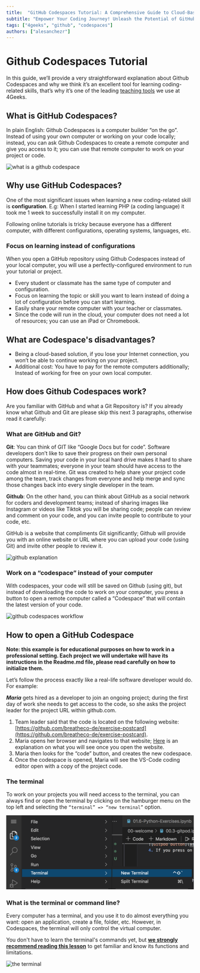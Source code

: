 ```yaml
---
title:  "GitHub Codespaces Tutorial: A Comprehensive Guide to Cloud-Based Coding"
subtitle: "Empower Your Coding Journey! Unleash the Potential of GitHub Codespaces for Effortless Learning and Streamlined Development."
tags: ["4geeks", "github", "codespaces"]
authors: ["alesanchezr"]
---
```


# Github Codespaces Tutorial

In this guide, we’ll provide a very straightforward explanation about Github Codespaces and why we think it’s an excellent tool for learning coding-related skills, that’s why it’s one of the leading [teaching tools](4geeks.com/docs/knowledge-base-4geeks/4geeks-teaching-tools) we use at 4Geeks.

## What is GitHub Codespaces?

In plain English: Github Codespaces is a computer builder “on the go”. Instead of using your own computer or working on your code locally; instead, you can ask Github Codespaces to create a remote computer and give you access to it; you can use that remote computer to work on your project or code.

![what is a github codespace](https://github.com/breatheco-de/knowledge-base/blob/main/images/github-codespaces-explanation.png?raw=true)

## Why use GitHub Codespaces?

One of the most significant issues when learning a new coding-related skill is **configuration**. E.g: When I started learning PHP (a coding language) it took me 1 week to successfully install it on my computer.

Following online tutorials is tricky because everyone has a different computer, with different configurations, operating systems, languages, etc.


### Focus on learning instead of configurations

When you open a GitHub repository using Github Codespaces instead of your local computer, you will use a perfectly-configured environment to run your tutorial or project.

* Every student or classmate has the same type of computer and configuration.
* Focus on learning the topic or skill you want to learn instead of doing a lot of configuration before you can start learning.
* Easily share your remote computer with your teacher or classmates.
* Since the code will run in the cloud, your computer does not need a lot of resources; you can use an iPad or Chromebook.

## What are Codespace's disadvantages?

* Being a cloud-based solution, if you lose your Internet connection, you won’t be able to continue working on your project.
* Additional cost: You have to pay for the remote computers additionally; Instead of working for free on your own local computer.

## How does Github Codespaces work?

Are you familiar with GitHub and what a Git Repository is? If you already know what Github and Git are please skip this next 3 paragraphs, otherwise read it carefully:

### What are GitHub and Git?

**Git**: You can think of GIT like “Google Docs but for code”. Software developers don’t like to save their progress on their own personal computers. Saving your code in your local hard drive makes it hard to share with your teammates; everyone in your team should have access to the code almost in real-time. Git was created to help share your project code among the team, track changes from everyone and help merge and sync those changes back into every single developer in the team. 

**Github**: On the other hand, you can think about GitHub as a social network for coders and development teams; instead of sharing images like Instagram or videos like Tiktok you will be sharing code; people can review and comment on your code, and you can invite people to contribute to your code, etc. 

GitHub is a website that compliments Git significantly; Github will provide you with an online website or URL where you can upload your code (using Git) and invite other people to review it.

![github explanation](https://github.com/breatheco-de/knowledge-base/blob/main/images/github-exaplantion.png?raw=true)

### Work on a “codespace” instead of your computer

With codespaces, your code will still be saved on Github (using git), but instead of downloading the code to work on your computer, you press a button to open a remote computer called a “Codespace”  that will contain the latest version of your code.

![github codespaces workflow](https://github.com/breatheco-de/knowledge-base/blob/main/images/codespaces.png?raw=true)

## How to open a GitHub Codespace

**Note: this example is for educational purposes on how to work in a professional setting. Each project we will undertake will have its instructions in the Readme.md file, please read carefully on how to initialize them.**

Let’s follow the process exactly like a real-life software developer would do. For example:

**_Maria_** gets hired as a developer to join an ongoing project; during the first day of work she needs to get access to the code, so she asks the project leader for the project URL within github.com.

1. Team leader said that the code is located on the following website: [https://github.com/breatheco-de/exercise-postcard](https://github.com/breatheco-de/exercise-postcard).
2. Maria opens her browser and navigates to that website; [Here](https://github.com/breatheco-de/knowledge-base/blob/main/images/breatheco-de-exercise-postcard-The-ideal-first-project-for-anyone-interested-in-practicing-HTML-CSS-with-a-real-life-example-.png?raw=true) is an explanation on what you will see once you open the website.
3. Maria then looks for the “code” button, and creates the new codespace. 
4. Once the codespace is opened, Maria will see the VS-Code coding editor open with a copy of the project code.

### The terminal

To work on your projects you will need access to the terminal, you can always find or open the terminal by clicking on the hamburger menu on the top left and selecting the `“terminal” => “new terminal”` option.

![open terminal on github codespace](https://github.com/breatheco-de/content/blob/master/src/assets/images/terminal.png?raw=true)

### What is the terminal or command line?

Every computer has a terminal, and you use it to do almost everything you want: open an application, create a file, folder, etc. However, in Codespaces, the terminal will only control the virtual computer.

You don't have to learn the terminal's commands yet, but **[we strongly recommend reading this lesson](https://4geeks.com/en/lesson/the-command-line-the-terminal)** to get familiar and know its functions and limitations.

![the terminal](https://github.com/breatheco-de/knowledge-base/blob/main/images/e7094b073128ec4ae46e3fd9568cbb7c85d860ef7bd28375fdd5a06041d22e2c.png?raw=true)
